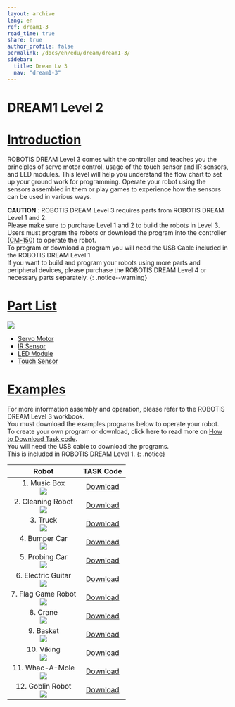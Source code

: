 ```yaml
---
layout: archive
lang: en
ref: dream1-3
read_time: true
share: true
author_profile: false
permalink: /docs/en/edu/dream/dream1-3/
sidebar:
  title: Dream Lv 3
  nav: "dream1-3"
---
```


# DREAM1 Level 2

# [Introduction](#introduction)

ROBOTIS DREAM Level 3 comes with the controller and teaches you the principles of servo motor control, usage of the touch sensor and IR sensors, and LED modules. This level will help you understand the flow chart to set up your ground work for programming.
Operate your robot using the sensors assembled in them or play games to experience how the sensors can be used in various ways.

**CAUTION** : ROBOTIS DREAM Level 3 requires parts from ROBOTIS DREAM Level 1 and 2.  
Please make sure to purchase Level 1 and 2 to build the robots in Level 3.  
Users must program the robots or download the program into the controller ([CM-150]) to operate the robot.  
To program or download a program you will need the USB Cable included in the ROBOTIS DREAM Level 1.  
If you want to build and program your robots using more parts and peripheral devices, please purchase the ROBOTIS DREAM Level 4 or necessary parts separately.
{: .notice--warning}

# [Part List](#part-list)

![](/assets/images/edu/dream/dream1-3_partlist_en.jpg)

- [Servo Motor]
- [IR Sensor]
- [LED Module]
- [Touch Sensor]

# [Examples](#examples)

For more information assembly and operation, please refer to the ROBOTIS DREAM Level 3 workbook.  
You must download the examples programs below to operate your robot.  
To create your own program or download, click here to read more on [How to Download Task code].  
You will need the USB cable to download the programs.  
This is included in ROBOTIS DREAM Level 1.
{: .notice}

|                                      Robot                                      |     TASK Code     |
|:-------------------------------------------------------------------------------:|:-----------------:|
|       1. Music Box<br />![](/assets/images/edu/dream/dream1-3_orgol.jpg)        | [Download][ex_01] |
| 2. Cleaning Robot<br />![](/assets/images/edu/dream/dream1-3_cleaningrobot.jpg) | [Download][ex_02] |
|         3. Truck<br />![](/assets/images/edu/dream/dream1-3_truck.jpg)          | [Download][ex_03] |
|     4. Bumper Car<br />![](/assets/images/edu/dream/dream1-3_bumpercar.jpg)     | [Download][ex_04] |
|    5. Probing Car<br />![](/assets/images/edu/dream/dream1-3_probingcar.jpg)    | [Download][ex_05] |
|    6. Electric Guitar<br />![](/assets/images/edu/dream/dream1-3_guitar.jpg)    | [Download][ex_06] |
|   7. Flag Game Robot<br />![](/assets/images/edu/dream/dream1-3_flaggame.jpg)   | [Download][ex_07] |
|         8. Crane<br />![](/assets/images/edu/dream/dream1-3_crane.jpg)          | [Download][ex_08] |
|        9. Basket<br />![](/assets/images/edu/dream/dream1-3_basket.jpg)         | [Download][ex_09] |
|        10. Viking<br />![](/assets/images/edu/dream/dream1-3_viking.jpg)        | [Download][ex_10] |
|    11. Whac-A-Mole<br />![](/assets/images/edu/dream/dream1-3_whacamole.jpg)    | [Download][ex_11] |
|     12. Goblin Robot<br />![](/assets/images/edu/dream/dream1-3_goblin.jpg)     | [Download][ex_12] |

[CM-150]: /docs/en/parts/controller/cm-150/
[Servo Motor]: /docs/en/parts/motor/servo_motor/
[IR Sensor]: /docs/en/parts/sensor/irss-10/
[LED Module]: /docs/en/parts/display/lm_10/
[Touch Sensor]: /docs/en/parts/sensor/ts_10/
[USB Downloader(LN-101)]: /docs/en/parts/interface/ln-101/
[How to Download Task code]: /docs/en/faq/download_task_code/
[ex_01]: http://support.robotis.com/en/baggage_files/dream/dream_l3_musicbox_en.tsk
[ex_02]: http://support.robotis.com/en/baggage_files/dream/dream_l3_cleaningrobot_en.tsk
[ex_03]: http://support.robotis.com/en/baggage_files/dream/dream_l3_truck_en.tsk
[ex_04]: http://support.robotis.com/en/baggage_files/dream/dream_l3_bumpercar_en.tsk
[ex_05]: http://support.robotis.com/en/baggage_files/dream/dream_l3_probingcar_en.tsk
[ex_06]: http://support.robotis.com/en/baggage_files/dream/dream_l3_electricguitar_en.tsk
[ex_07]: http://support.robotis.com/en/baggage_files/dream/dream_l3_flaggame_en.tsk
[ex_08]: http://support.robotis.com/en/baggage_files/dream/dream_l3_crane_en.tsk
[ex_09]: http://support.robotis.com/en/baggage_files/dream/dream_l3_drunkenbasket_en.tsk
[ex_10]: http://support.robotis.com/en/baggage_files/dream/dream_l3_viking_en.tsk
[ex_11]: http://support.robotis.com/en/baggage_files/dream/dream_l3_whac-a-mole_en.tsk
[ex_12]: http://support.robotis.com/en/baggage_files/dream/dream_l3_goblin_en.tsk
